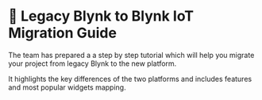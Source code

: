 # 🎉 Legacy Blynk to Blynk IoT Migration Guide

The team has prepared a a step by step tutorial which will help you migrate your project from legacy Blynk to the new platform.

It highlights the key differences of the two platforms and includes features and most popular widgets mapping.
